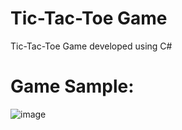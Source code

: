 # Tic-Tac-Toe Game
 Tic-Tac-Toe Game developed using C#

# Game Sample:
![image](https://user-images.githubusercontent.com/73485104/198961709-d112cf9c-1b2c-4f90-851e-16799e04867f.png)

